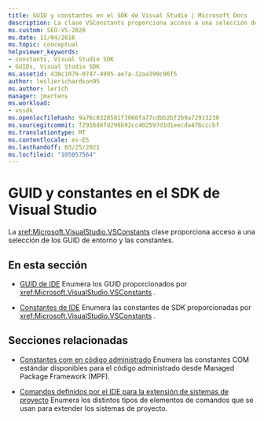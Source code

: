 ```yaml
---
title: GUID y constantes en el SDK de Visual Studio | Microsoft Docs
description: La clase VSConstants proporciona acceso a una selección de constantes y GUID de entorno en el SDK de Visual Studio.
ms.custom: SEO-VS-2020
ms.date: 11/04/2016
ms.topic: conceptual
helpviewer_keywords:
- constants, Visual Studio SDK
- GUIDs, Visual Studio SDK
ms.assetid: 438c1079-0747-4995-ae7a-32aa399c96f5
author: leslierichardson95
ms.author: lerich
manager: jmartens
ms.workload:
- vssdk
ms.openlocfilehash: 9a76c0328581f3060fa77cdbb2bf2b9a72913230
ms.sourcegitcommit: f2916d8fd296b92cc402597d1d1eecda4f6cccbf
ms.translationtype: MT
ms.contentlocale: es-ES
ms.lasthandoff: 03/25/2021
ms.locfileid: "105057564"
---
```

# <a name="guids-and-constants-in-the-visual-studio-sdk"></a>GUID y constantes en el SDK de Visual Studio
La <xref:Microsoft.VisualStudio.VSConstants> clase proporciona acceso a una selección de los GUID de entorno y las constantes.

## <a name="in-this-section"></a>En esta sección
- [GUID de IDE](../extensibility/ide-guids.md) Enumera los GUID proporcionados por <xref:Microsoft.VisualStudio.VSConstants> .

- [Constantes de IDE](../extensibility/ide-constants.md) Enumera las constantes de SDK proporcionadas por <xref:Microsoft.VisualStudio.VSConstants> .

## <a name="related-sections"></a>Secciones relacionadas
- [Constantes com en código administrado](../extensibility/com-constants-in-managed-code.md) Enumera las constantes COM estándar disponibles para el código administrado desde Managed Package Framework (MPF).

- [Comandos definidos por el IDE para la extensión de sistemas de proyecto](../extensibility/internals/ide-defined-commands-for-extending-project-systems.md) Enumera los distintos tipos de elementos de comandos que se usan para extender los sistemas de proyecto.
